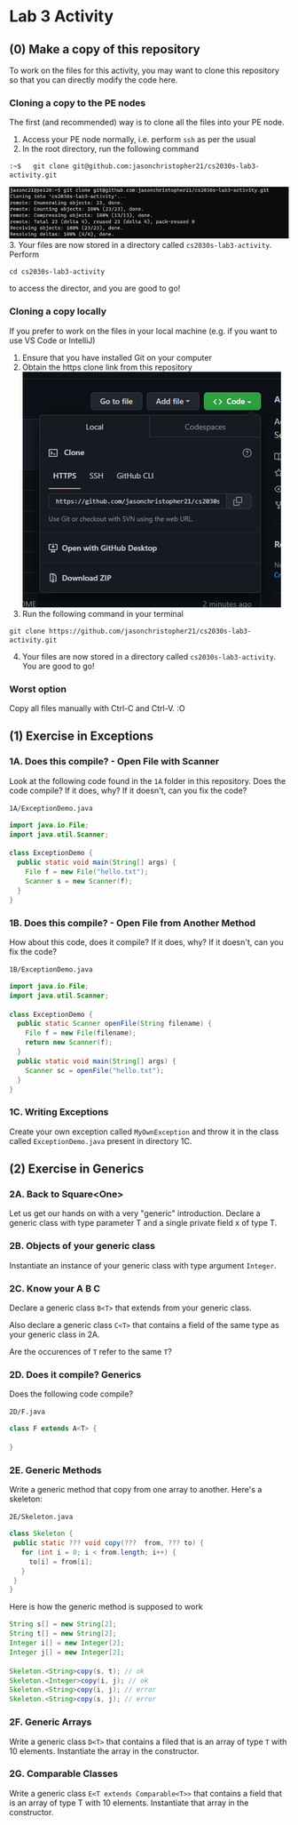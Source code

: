 # Lab 3 Activity

## (0) Make a copy of this repository

To work on the files for this activity, you may want to clone this repository so that you can directly modify the code here.

### Cloning a copy to the PE nodes

The first (and recommended) way is to clone all the files into your PE node.

1. Access your PE node normally, i.e. perform `ssh` as per the usual
2. In the root directory, run the following command
```
:~$   git clone git@github.com:jasonchristopher21/cs2030s-lab3-activity.git
```
![](./util-images/git-clone.PNG)
3. Your files are now stored in a directory called `cs2030s-lab3-activity`. Perform 
```
cd cs2030s-lab3-activity
```
to access the director, and you are good to go!

### Cloning a copy locally

If you prefer to work on the files in your local machine (e.g. if you want to use VS Code or IntelliJ)

1. Ensure that you have installed Git on your computer
2. Obtain the https clone link from this repository
![](./util-images/clone-option.png)
3. Run the following command in your terminal
```
git clone https://github.com/jasonchristopher21/cs2030s-lab3-activity.git
```
4. Your files are now stored in a directory called `cs2030s-lab3-activity`. You are good to go!

### Worst option

Copy all files manually with Ctrl-C and Ctrl-V. :O

## (1) Exercise in Exceptions

### 1A. Does this compile? - Open File with Scanner

Look at the following code found in the `1A` folder in this repository. Does the code compile?
If it does, why? If it doesn't, can you fix the code?

`1A/ExceptionDemo.java`

```java
import java.io.File;
import java.util.Scanner;

class ExceptionDemo {
  public static void main(String[] args) {
	File f = new File("hello.txt");
	Scanner s = new Scanner(f);
  }
}
```

### 1B. Does this compile? - Open File from Another Method

How about this code, does it compile? If it does, why? If it doesn't, can you fix the code?

`1B/ExceptionDemo.java`

```java
import java.io.File;
import java.util.Scanner;

class ExceptionDemo {
  public static Scanner openFile(String filename) {
    File f = new File(filename);
    return new Scanner(f);
  }
  public static void main(String[] args) {
    Scanner sc = openFile("hello.txt");
  }
}
```

### 1C. Writing Exceptions

Create your own exception called `MyOwnException` and throw it in the class called `ExceptionDemo.java` present in directory 1C.

## (2) Exercise in Generics

### 2A. Back to Square&lt;One&gt;

Let us get our hands on with a very "generic" introduction. Declare a generic class with type parameter T and a single private field x of type T.

### 2B. Objects of your generic class

Instantiate an instance of your generic class with type argument `Integer`.

### 2C. Know your A B C

Declare a generic class `B<T>` that extends from your generic class.

Also declare a generic class `C<T>` that contains a field of the same type as your generic class in 2A. 

Are the occurences of `T` refer to the same `T`?

### 2D. Does it compile? Generics

Does the following code compile?

`2D/F.java`

```java
class F extends A<T> {

}
```

### 2E. Generic Methods

Write a generic method that copy from one array to another. Here's a skeleton:

`2E/Skeleton.java`

```java
class Skeleton { 
 public static ??? void copy(???  from, ??? to) {
   for (int i = 0; i < from.length; i++) {
	 to[i] = from[i];
   }
 }
}
```

Here is how the generic method is supposed to work

```java
String s[] = new String[2];
String t[] = new String[2];
Integer i[] = new Integer[2];
Integer j[] = new Integer[2];

Skeleton.<String>copy(s, t); // ok
Skeleton.<Integer>copy(i, j); // ok
Skeleton.<String>copy(i, j); // error
Skeleton.<String>copy(s, j); // error
```

### 2F. Generic Arrays

Write a generic class `D<T>` that contains a filed that is an array of type `T` with 10 elements. Instantiate the array in the constructor.

### 2G. Comparable Classes

Write a generic class `E<T extends Comparable<T>>` that contains a field that is an array of type T with 10 elements. Instantiate that array in the constructor.